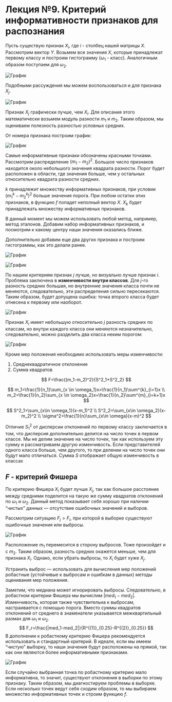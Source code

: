 # Лекция №9. Критерий информативности признаков для распознания

Пусть существую признак $X_i$, где $i$ - столбец нашей матрицы $X$. Рассмотрим вектор $Y$. Возьмем все значения $X$, которые принадлежат первому классу и построим гистограмму ($\omega_1$ - класс). Аналогичным образом поступаем для $\omega_2$.

![График](/Users/roman/PycharmProjects/machine_learning/lections/images/lection9/1.png)

Подобными рассуждения мы можем воспользоваться и для признака $X_j$.

![График](/Users/roman/PycharmProjects/machine_learning/lections/images/lection9/2.png)

Признак $X_j$ графически лучше, чем $X_i$. Для описания этого математически возьмем модуль разности $m_1$ и $m_2$. Таким образом, мы оцениваем полезность разностью условных средних. 

От номера признака построим график:

![График](/Users/roman/PycharmProjects/machine_learning/lections/images/lection9/3.png)

Самые информативные признаки обозначены красными точками. Рассмотрим распределение $(m_1-m_2)^2$. Большое число признаков находится около небольшого значения квадрата разности. Порог будет расположен в области, где значения больше, чем у остальных относительно квадрата разности средних. 

$k$ принадлежит множеству информативных признаков, при условии $(m^k_1-m^k_2)^2$ больше значения порога. При любом остатки этих признаков, в функцию $f$ попадет неполный вектор $X$. $X_k$ будет принадлежать множеству информативных признаков. 

В данный момент мы можем использовать любой метод, например, метод эталонов. Добавим набор информативных признаков, и посмотрим к какому центру наши значения оказались ближе. 

Дополнительно добавим еще два других признака и построим гистограммы, как это делали ранее. 

![График](/Users/roman/PycharmProjects/machine_learning/lections/images/lection9/4.png)

![График](/Users/roman/PycharmProjects/machine_learning/lections/images/lection9/5.png)

По нашим критериям признак $j$ лучше, но визуально лучше признак $i$. Проблема заключена в **изменчивости внутри классов**. Для $j$-го разность средних большая, но внутренние значения класса почти не меняются, следовательно, эти распределения сильно пересекаются. Таким образом, будет допущена ошибка: точка второго класса будет отнесена к первому или наоборот. 

![График](/Users/roman/PycharmProjects/machine_learning/lections/images/lection9/6.png)

Признак $X_i$ имеет небольшую относительно $j$ разность средних по классам, но внутри каждого класса они меняются незначительно, следовательно, можно разделить два класса неким порогом:

![График](/Users/roman/PycharmProjects/machine_learning/lections/images/lection9/7.png)

Кроме мер положения необходимо использовать меры изменчивости:

1. Среднеквадратичное отклонение
2. Сумма квадратов

$$
F=\frac{(m_1-m_2)^2}{S^2_1+S^2_2} 
$$

$$
m_1=\frac{1}{n_1}\sum_{x \in \omega_1}x=\frac{1}{n_1}\sum^{k}_{i=1}x \\
m_2=\frac{1}{n_2}\sum_{x \in \omega_2}x=\frac{1}{n_2}\sum^{m}_{i=k+1}x 
$$

$$
S^2_1=\sum_{x\in \omega_1}(x-m_1)^2 \\ S^2_2=\sum_{x\in \omega_2}(x-m_2)^2 \\
\sigma^2=\frac{1}{n}\sum_{x\in \omega}(x-m)^2
$$

Отличие $S^2_1$ от дисперсии отклонений по первому классу заключается в том, что дисперсия дополнительно делится на число точек в первом классе. Мы не делим значение на число точек, так как используем эту сумму и рассматриваем другую изменчивость. Если представителей одного класса больше, чем другого, то при делении на число точек они будут мало отличаться. Сумма $S$ отображает общую изменчивость в классах

## $F$ - критерий Фишера

По критерию Фишера $X_i$ будет лучше $X_j$, так как большое расстояние между средними поделится на такую же сумму квадратов отклонений по $\omega_1$ и $\omega_2$. Данный метод показывает себя хорошо при наличии “чистых” данных — отсутствие ошибочных значений и выборов. 

Рассмотрим ситуацию $F_j>F_i$, при которой в выборке существуют ошибочные значения или выбросы. 

![График](/Users/roman/PycharmProjects/machine_learning/lections/images/lection9/8.png)

Расположение $m_1$ перемесится в сторону выбросов. Тоже произойдет и с $m_2$. Таким образом, разность средних окажется меньше, чем для признака $X_i$. Однако, если убрать выбросы, то $X_i$ будет хуже $X_j$.

Устранить выброс — использовать для вычисления мер положений робастные (устойчивые к выбросам и ошибкам в данных) методы оценивания мер положения. 

Заметим, что медиана может игнорировать выбросы. Следовательно, в робастном критерии Фишера мы вычислим $|med_1-med_2|$. Изменчивость, которая также чувствительна к выбросам, настраивается с помощью порога. Вместо суммы квадратов отклонений от среднего в знаменатели указывается межквартильный размах для $\omega_1$ и $\omega_2$.
$$
F_r=\frac{|med_1-med_2|}{R^{(1)}_{0.25}-R^{(2)}_{0.25}}
$$
В дополнении к робастному критерию Фишера рекомендуется использовать и стандартный критерий. В идеале, если мы имеем “чистую” выборку, то наши значения будут расположены на прямой, так как они являются более информативными признаками. 

![График](/Users/roman/PycharmProjects/machine_learning/lections/images/lection9/9.png)

Если случайно выбранная точка по робастному критерию мало информативна, то значит, существуют отклонения в выборки по этому признаку. Таким образом, мы диагностируем проблемы в выборке. Если несколько точек ведут себя сходим образом, то мы выбираем множество информативных точек и строим функцию $f$.

